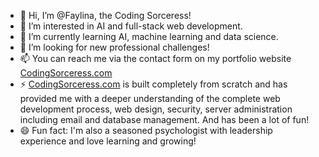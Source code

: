 - 👋 Hi, I’m @Faylina, the Coding Sorceress!
- 👀 I’m interested in AI and full-stack web development.
- 🌱 I’m currently learning AI, machine learning and data science.
- 💞️ I’m looking for new professional challenges!
- 📫 You can reach me via the contact form on my portfolio website [CodingSorceress.com](https://codingsorceress.com/)
- ⚡ [CodingSorceress.com](https://codingsorceress.com/) is built completely from scratch and has provided me with a deeper understanding of the complete web development process, web design, security, server administration including email and database management. And has been a lot of fun!
- 😄 Fun fact: I'm also a seasoned psychologist with leadership experience and love learning and growing!

